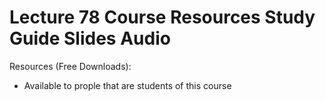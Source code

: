 # Lecture 78 Course Resources Study Guide Slides Audio

Resources (Free Downloads):
* Available to prople that are students of this course

